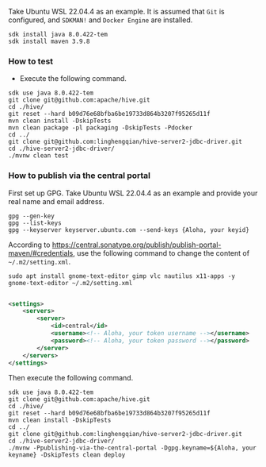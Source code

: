 Take Ubuntu WSL 22.04.4 as an example.
It is assumed that `Git` is configured, and `SDKMAN!` and `Docker Engine` are installed.

```shell
sdk install java 8.0.422-tem
sdk install maven 3.9.8
```

### How to test

- Execute the following command.

```shell
sdk use java 8.0.422-tem
git clone git@github.com:apache/hive.git
cd ./hive/
git reset --hard b09d76e68bfba6be19733d864b3207f95265d11f
mvn clean install -DskipTests
mvn clean package -pl packaging -DskipTests -Pdocker
cd ../
git clone git@github.com:linghengqian/hive-server2-jdbc-driver.git
cd ./hive-server2-jdbc-driver/
./mvnw clean test
```

### How to publish via the central portal

First set up GPG.
Take Ubuntu WSL 22.04.4 as an example and provide your real name and email address.

```shell
gpg --gen-key
gpg --list-keys
gpg --keyserver keyserver.ubuntu.com --send-keys {Aloha, your keyid}
```

According to https://central.sonatype.org/publish/publish-portal-maven/#credentials,
use the following command to change the content of `~/.m2/setting.xml`.

```shell
sudo apt install gnome-text-editor gimp vlc nautilus x11-apps -y
gnome-text-editor ~/.m2/setting.xml
```

```xml

<settings>
    <servers>
        <server>
            <id>central</id>
            <username><!-- Aloha, your token username --></username>
            <password><!-- Aloha, your token password --></password>
        </server>
    </servers>
</settings>
```

Then execute the following command.

```shell
sdk use java 8.0.422-tem
git clone git@github.com:apache/hive.git
cd ./hive/
git reset --hard b09d76e68bfba6be19733d864b3207f95265d11f
mvn clean install -DskipTests
cd ../
git clone git@github.com:linghengqian/hive-server2-jdbc-driver.git
cd ./hive-server2-jdbc-driver/
./mvnw -Ppublishing-via-the-central-portal -Dgpg.keyname=${Aloha, your keyname} -DskipTests clean deploy
```
